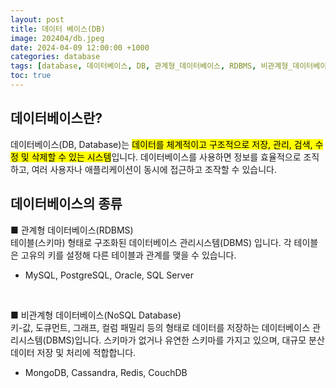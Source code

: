 ```yaml
---
layout: post
title: 데이터 베이스(DB)
image: 202404/db.jpeg
date: 2024-04-09 12:00:00 +1000
categories: database
tags: [database, 데이터베이스, DB, 관계형_데이터베이스, RDBMS, 비관계형_데이터베이스, NoSQL_Database]
toc: true
---
```

## 데이터베이스란?
데이터베이스(DB, Database)는 <mark>데이터를 체계적이고 구조적으로 저장, 관리, 검색, 수정 및 삭제할 수 있는 시스템</mark>입니다. 데이터베이스를 사용하면 정보를 효율적으로 조직하고, 여러 사용자나 애플리케이션이 동시에 접근하고 조작할 수 있습니다.

## 데이터베이스의 종류
■ 관계형 데이터베이스(RDBMS) <br>
테이블(스키마) 형태로 구조화된 데이터베이스 관리시스템(DBMS) 입니다. 각 테이블은 고유의 키를 설정해 다른 테이블과 관계를 맺을 수 있습니다. 
- MySQL, PostgreSQL, Oracle, SQL Server 

<br>

■ 비관계형 데이터베이스(NoSQL Database) <br>
키-값, 도큐먼트, 그래프, 컬럼 패밀리 등의 형태로 데이터를 저장하는 데이터베이스 관리시스템(DBMS)입니다. 스키마가 없거나 유연한 스키마를 가지고 있으며, 대규모 분산 데이터 저장 및 처리에 적합합니다. 
- MongoDB, Cassandra, Redis, CouchDB
